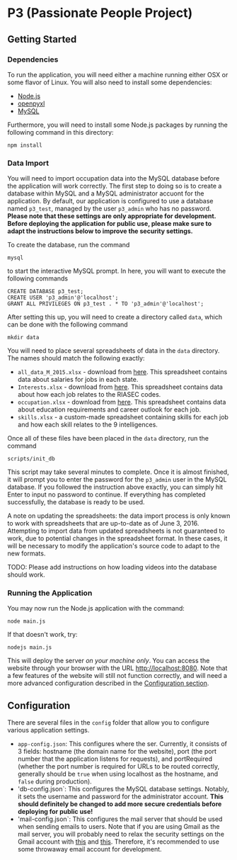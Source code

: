 # P3 (Passionate People Project)

## Getting Started

### Dependencies

To run the application, you will need either a machine running either OSX or some flavor of Linux. You will also need to install some dependencies:

* [Node.js](https://nodejs.org/en/)
* [openpyxl](https://openpyxl.readthedocs.org/en/default/index.html)
* [MySQL](http://dev.mysql.com/doc/refman/5.7/en/installing.html)

Furthermore, you will need to install some Node.js packages by running the following command in this directory:

    npm install

### Data Import

You will need to import occupation data into the MySQL database before the application will work correctly. The first step to doing so is to create a database within MySQL and a MySQL administrator accuont for the application. By default, our application is configured to use a database named `p3_test`, managed by the user `p3_admin` who has no password. **Please note that these settings are only appropriate for development. Before deploying the application for public use, please make sure to adapt the instructions below to improve the security settings.**

To create the database, run the command

    mysql

to start the interactive MySQL prompt. In here, you will want to execute the following commands

    CREATE DATABASE p3_test;
    CREATE USER 'p3_admin'@'localhost';
    GRANT ALL PRIVILEGES ON p3_test . * TO 'p3_admin'@'localhost';

After setting this up, you will need to create a directory called `data`, which can be done with the following command

    mkdir data

You will need to place several spreadsheets of data in the `data` directory. The names should match the following exactly:

* `all_data_M_2015.xlsx` - download from [here](http://www.bls.gov/oes/special.requests/oesm15all.zip). This spreadsheet contains data about salaries for jobs in each state.
* `Interests.xlsx` - download from [here](http://www.onetcenter.org/dl_files/database/db_20_3_excel/Interests.xlsx). This spreadsheet contains data about how each job relates to the RIASEC codes.
* `occupation.xlsx` - download from [here](http://www.bls.gov/emp/ind-occ-matrix/occupation.xlsx). This spreadsheet contains data about education requirements and career outlook for each job.
* `skills.xlsx` - a custom-made spreadsheet containing skills for each job and how each skill relates to the 9 intelligences.

Once all of these files have been placed in the `data` directory, run the command

    scripts/init_db

This script may take several minutes to complete. Once it is almost finished, it will prompt you to enter the password for the `p3_admin` user in the MySQL database. If you followed the instruction above exactly, you can simply hit Enter to input no password to continue. If everything has completed successfully, the database is ready to be used.

A note on updating the spreadsheets: the data import process is only known to work with spreadsheets that are up-to-date as of June 3, 2016. Attempting to import data from updated spreadsheets is not guaranteed to work, due to potential changes in the spreadsheet format. In these cases, it will be necessary to modify the application's source code to adapt to the new formats.

TODO: Please add instructions on how loading videos into the database should work.

### Running the Application

You may now run the Node.js application with the command:

    node main.js

If that doesn't work, try:

    nodejs main.js

This will deploy the server *on your machine only*. You can access the website through your browser with the URL [http://localhost:8080](http://localhost:8080). Note that a few features of the website will still not function correctly, and will need a more advanced configuration described in the [Configuration section](#configuration).

## Configuration

There are several files in the `config` folder that allow you to configure various application settings.

* `app-config.json`: This configures where the ser. Currently, it consists of 3 fields: hostname (the domain name for the website), port (the port number that the application listens for requests), and portRequired (whether the port number is required for URLs to be routed correctly, generally should be `true` when using localhost as the hostname, and `false` during production).
* 'db-config.json`: This configures the MySQL database settings. Notably, it sets the username and password for the administrator account. **This should definitely be changed to add more secure credentials before deploying for public use!**
* 'mail-config.json`: This configures the mail server that should be used when sending emails to users. Note that if you are using Gmail as the mail server, you will probably need to relax the security settings on the Gmail account with [this](https://www.google.com/settings/security/lesssecureapps) and [this](https://accounts.google.com/DisplayUnlockCaptcha). Therefore, it's recommended to use some throwaway email account for development.
